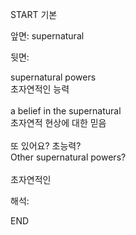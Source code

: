 START
기본

앞면:
supernatural


뒷면:
<div>supernatural powers </div><div>초자연적인 능력</div><div><br></div><div><div>a belief in the supernatural </div><div>초자연적 현상에 대한 믿음</div></div><div><br></div><div><div><div>또 있어요? 초능력?</div></div><div><div>Other supernatural powers?</div></div></div><div><br></div><div>초자연적인</div>


해석:

END